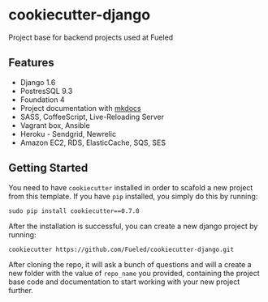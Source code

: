 cookiecutter-django
==============================

Project base for backend projects used at Fueled

Features
--------

* Django 1.6
* PostresSQL 9.3
* Foundation 4
* Project documentation with [mkdocs][mkdocs]
* SASS, CoffeeScript, Live-Reloading Server
* Vagrant box, Ansible
* Heroku - Sendgrid, Newrelic
* Amazon EC2, RDS, ElasticCache, SQS, SES

Getting Started
----------------

You need to have `cookiecutter` installed in order to scafold a new project from this template. If you have `pip` installed, you simply do this by running:

    sudo pip install cookiecutter==0.7.0

After the installation is successful, you can create a new django project by running:

    cookiecutter https://github.com/Fueled/cookiecutter-django.git

After cloning the repo, it will ask a bunch of questions and will a create a new folder with the value of `repo_name` you provided, containing the project base code and documentation to start working with your new project further.

[mkdocs]: http://www.mkdocs.org/
